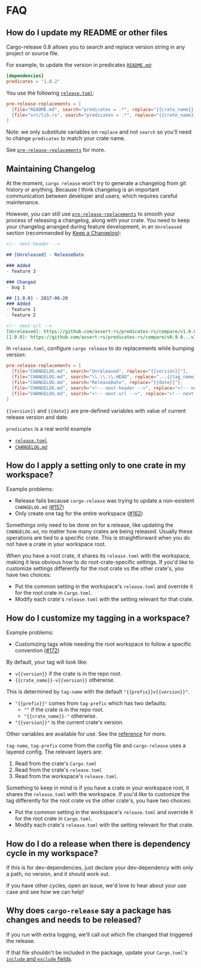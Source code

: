 # FAQ

## How do I update my README or other files

Cargo-release 0.8 allows you to search and replace version string in
any project or source file.

For example, to update the version in predicates
[`README.md`](https://github.com/assert-rs/predicates-rs/blob/master/README.md):
```toml
[dependencies]
predicates = "1.0.2"
```

You use the following
[`release.toml`](https://github.com/assert-rs/predicates-rs/blob/master/release.toml):
```toml
pre-release-replacements = [
  {file="README.md", search="predicates = .*", replace="{{crate_name}} = \"{{version}}\""},
  {file="src/lib.rs", search="predicates = .*", replace="{{crate_name}} = \"{{version}}\""},
]
```

Note: we only substitute variables on `replace` and not `search` so you'll need
to change `predicates` to match your crate name.

See [`pre-release-replacements`](reference.md) for more.

## Maintaining Changelog

At the moment, `cargo release` won't try to generate a changelog from
git history or anything. Because I think changelog is an important
communication between developer and users, which requires careful maintenance.

However, you can still use [`pre-release-replacements`](reference.md) to smooth your
process of releasing a changelog, along with your crate. You need to
keep your changelog arranged during feature development, in an `Unreleased`
section (recommended by [Keep a Changelog](http://keepachangelog.com/en/1.0.0/)):

```markdown
<!-- next-header -->

## [Unreleased] - ReleaseDate

### Added
- feature 3

### Changed
- bug 1

## [1.0.0] - 2017-06-20
### Added
- feature 1
- feature 2

<!-- next-url -->
[Unreleased]: https://github.com/assert-rs/predicates-rs/compare/v1.0.0...HEAD
[1.0.0]: https://github.com/assert-rs/predicates-rs/compare/v0.9.0...v1.0.0
```

In `release.toml`, configure `cargo release` to do replacements while
bumping version:

```toml
pre-release-replacements = [
  {file="CHANGELOG.md", search="Unreleased", replace="{{version}}"},
  {file="CHANGELOG.md", search="\\.\\.\\.HEAD", replace="...{{tag_name}}", exactly=1},
  {file="CHANGELOG.md", search="ReleaseDate", replace="{{date}}"},
  {file="CHANGELOG.md", search="<!-- next-header -->", replace="<!-- next-header -->\n\n## [Unreleased] - ReleaseDate", exactly=1},
  {file="CHANGELOG.md", search="<!-- next-url -->", replace="<!-- next-url -->\n[Unreleased]: https://github.com/assert-rs/predicates-rs/compare/{{tag_name}}...HEAD", exactly=1},
]
```

`{{version}}` and `{{date}}` are pre-defined variables with value of
current release version and date.

`predicates` is a real world example
- [`release.toml`](https://github.com/assert-rs/predicates-rs/blob/master/release.toml)
- [`CHANGELOG.md`](https://github.com/assert-rs/predicates-rs/blob/master/CHANGELOG.md)

## How do I apply a setting only to one crate in my workspace?

Example problems:
- Release fails because `cargo-release` was trying to update a non-existent `CHANGELOG.md` ([#157](https://github.com/sunng87/cargo-release/issues/157))
- Only create one tag for the entire workspace ([#162](https://github.com/sunng87/cargo-release/issues/162))

Somethings only need to be done on for a release, like updating the
`CHANGELOG.md`, no matter how many crates are being released.  Usually these
operations are tied to a specific crate.  This is straightforward when you do
not have a crate in your workspace root.

When you have a root crate, it shares its `release.toml` with the workspace,
making it less obvious how to do root-crate-specific settings.   If you'd like
to customize settings differently for the root crate vs the other crate's, you
have two choices:
- Put the common setting in the workspace's `release.toml` and override it for the root crate in `Cargo.toml`.
- Modify each crate's `release.toml` with the setting relevant for that crate.

## How do I customize my tagging in a workspace?

Example problems:
- Customizing tags while needing the root workspace to follow a specific convention ([#172](https://github.com/sunng87/cargo-release/issues/172))

By default, your tag will look like:
- `v{{version}}` if the crate is in the repo root.
- `{{crate_name}}-v{{version}}` otherwise.

This is determined by `tag-name` with the default `"{{prefix}}v{{version}}"`.
- `"{{prefix}}"` comes from `tag-prefix` which has two defaults:
  - `""` if the crate is in the repo root.
  - `"{{crate_name}}-"` otherwise.
- `"{{version}}"` is the current crate's version.

Other variables are available for use.  See the [reference](reference.md) for more.

`tag-name`, `tag-prefix` come from the config file and `cargo-release` uses a layered config.  The relevant layers are:
1. Read from the crate's `Cargo.toml`
2. Read from the crate's `release.toml`
3. Read from the workspace's `release.toml`.

Something to keep in mind is if you have a crate in your workspace root, it
shares the `release.toml` with the workspace.  If you'd like to customize the
tag differently for the root crate vs the other crate's, you have two choices:
- Put the common setting in the workspace's `release.toml` and override it for the root crate in `Cargo.toml`.
- Modify each crate's `release.toml` with the setting relevant for that crate.


## How do I do a release when there is dependency cycle in my workspace?

If this is for dev-dependencies, just declare your dev-dependency with only a path, no version, and it should work out.

If you have other cycles, open an issue, we'd love to hear about your use case and see how we can help!

## Why does `cargo-release` say a package has changes and needs to be released?

If you run with extra logging, we'll call out which file changed that triggered the release.

If that file shouldn't be included in the package, update your `Cargo.toml`'s
[`include` and `exclude` fields](https://doc.rust-lang.org/cargo/reference/manifest.html#the-exclude-and-include-fields).
